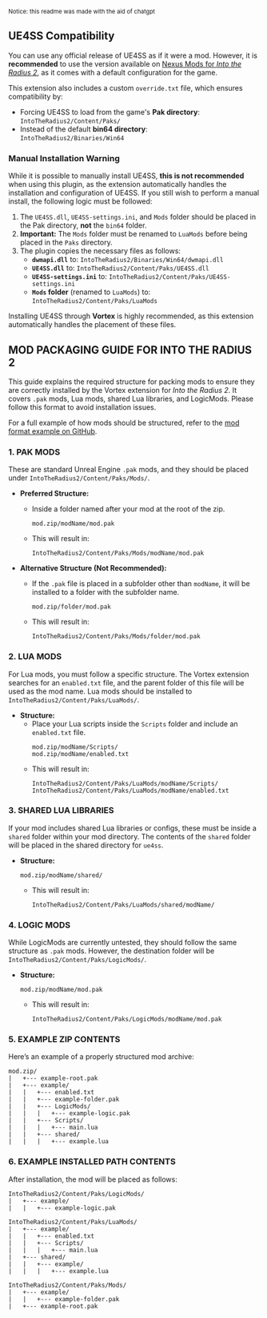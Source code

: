 <small>Notice: this readme was made with the aid of chatgpt</small>

## UE4SS Compatibility

You can use any official release of UE4SS as if it were a mod. However, it is **recommended** to use the version available on [Nexus Mods for *Into the Radius 2*](https://www.nexusmods.com/intotheradius2/mods/20), as it comes with a default configuration for the game.

This extension also includes a custom `override.txt` file, which ensures compatibility by:
- Forcing UE4SS to load from the game's **Pak directory**:  
  `IntoTheRadius2/Content/Paks/`
- Instead of the default **bin64 directory**:  
  `IntoTheRadius2/Binaries/Win64`

### Manual Installation Warning

While it is possible to manually install UE4SS, **this is not recommended** when using this plugin, as the extension automatically handles the installation and configuration of UE4SS. If you still wish to perform a manual install, the following logic must be followed:

1. The `UE4SS.dll`, `UE4SS-settings.ini`, and `Mods` folder should be placed in the Pak directory, **not** the `bin64` folder.
2. **Important:** The `Mods` folder must be renamed to `LuaMods` before being placed in the `Paks` directory.
3. The plugin copies the necessary files as follows:
    - **`dwmapi.dll`** to: `IntoTheRadius2/Binaries/Win64/dwmapi.dll`
    - **`UE4SS.dll`** to: `IntoTheRadius2/Content/Paks/UE4SS.dll`
    - **`UE4SS-settings.ini`** to: `IntoTheRadius2/Content/Paks/UE4SS-settings.ini`
    - **`Mods` folder** (renamed to `LuaMods`) to: `IntoTheRadius2/Content/Paks/LuaMods`

Installing UE4SS through **Vortex** is highly recommended, as this extension automatically handles the placement of these files.

## MOD PACKAGING GUIDE FOR INTO THE RADIUS 2

This guide explains the required structure for packing mods to ensure they are correctly installed by the Vortex extension for *Into the Radius 2*. It covers `.pak` mods, Lua mods, shared Lua libraries, and LogicMods. Please follow this format to avoid installation issues.

For a full example of how mods should be structured, refer to the [mod format example on GitHub](https://github.com/Merith-TK/game-intotheradius2-modformat).

### 1. **PAK MODS**

These are standard Unreal Engine `.pak` mods, and they should be placed under `IntoTheRadius2/Content/Paks/Mods/`.

- **Preferred Structure:**
  - Inside a folder named after your mod at the root of the zip.
    ```
    mod.zip/modName/mod.pak
    ```
  - This will result in:
    ```
    IntoTheRadius2/Content/Paks/Mods/modName/mod.pak
    ```

- **Alternative Structure (Not Recommended):**
  - If the `.pak` file is placed in a subfolder other than `modName`, it will be installed to a folder with the subfolder name.
    ```
    mod.zip/folder/mod.pak
    ```
  - This will result in:
    ```
    IntoTheRadius2/Content/Paks/Mods/folder/mod.pak
    ```

### 2. **LUA MODS**

For Lua mods, you must follow a specific structure. The Vortex extension searches for an `enabled.txt` file, and the parent folder of this file will be used as the mod name. Lua mods should be installed to `IntoTheRadius2/Content/Paks/LuaMods/`.

- **Structure:**
  - Place your Lua scripts inside the `Scripts` folder and include an `enabled.txt` file.
    ```
    mod.zip/modName/Scripts/
    mod.zip/modName/enabled.txt
    ```
  - This will result in:
    ```
    IntoTheRadius2/Content/Paks/LuaMods/modName/Scripts/
    IntoTheRadius2/Content/Paks/LuaMods/modName/enabled.txt
    ```

### 3. **SHARED LUA LIBRARIES**

If your mod includes shared Lua libraries or configs, these must be inside a `shared` folder within your mod directory. The contents of the `shared` folder will be placed in the shared directory for `ue4ss`.

- **Structure:**
  ```
  mod.zip/modName/shared/
  ```
  - This will result in:
    ```
    IntoTheRadius2/Content/Paks/LuaMods/shared/modName/
    ```

### 4. **LOGIC MODS**

While LogicMods are currently untested, they should follow the same structure as `.pak` mods. However, the destination folder will be `IntoTheRadius2/Content/Paks/LogicMods/`.

- **Structure:**
  ```
  mod.zip/modName/mod.pak
  ```
  - This will result in:
    ```
    IntoTheRadius2/Content/Paks/LogicMods/modName/mod.pak
    ```

### 5. **EXAMPLE ZIP CONTENTS**

Here’s an example of a properly structured mod archive:

```
mod.zip/
|   +--- example-root.pak
|   +--- example/
|   |   +--- enabled.txt
|   |   +--- example-folder.pak
|   |   +--- LogicMods/
|   |   |   +--- example-logic.pak
|   |   +--- Scripts/
|   |   |   +--- main.lua
|   |   +--- shared/
|   |   |   +--- example.lua
```

### 6. **EXAMPLE INSTALLED PATH CONTENTS**

After installation, the mod will be placed as follows:

```
IntoTheRadius2/Content/Paks/LogicMods/
|   +--- example/
|   |   +--- example-logic.pak

IntoTheRadius2/Content/Paks/LuaMods/
|   +--- example/
|   |   +--- enabled.txt
|   |   +--- Scripts/
|   |   |   +--- main.lua
|   +--- shared/
|   |   +--- example/
|   |   |   +--- example.lua

IntoTheRadius2/Content/Paks/Mods/
|   +--- example/
|   |   +--- example-folder.pak
|   +--- example-root.pak
```